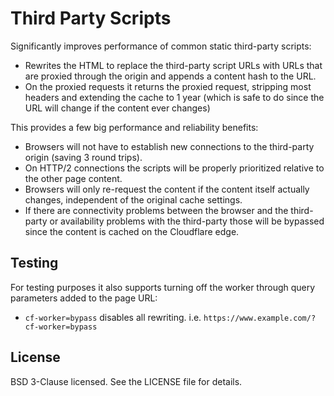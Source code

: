 # Third Party Scripts

Significantly improves performance of common static third-party scripts:

- Rewrites the HTML to replace the third-party script URLs with URLs that are proxied through the origin and appends a content hash to the URL.
- On the proxied requests it returns the proxied request, stripping most headers and extending the cache to 1 year (which is safe to do since the URL will change if the content ever changes)

This provides a few big performance and reliability benefits:

- Browsers will not have to establish new connections to the third-party origin (saving 3 round trips).
- On HTTP/2 connections the scripts will be properly prioritized relative to the other page content.
- Browsers will only re-request the content if the content itself actually changes, independent of the original cache settings.
- If there are connectivity problems between the browser and the third-party or availability problems with the third-party those will be bypassed since the content is cached on the Cloudflare edge.

## Testing

For testing purposes it also supports turning off the worker through query parameters added to the page URL:

- `cf-worker=bypass` disables all rewriting. i.e. `https://www.example.com/?cf-worker=bypass`

## License

BSD 3-Clause licensed. See the LICENSE file for details.
